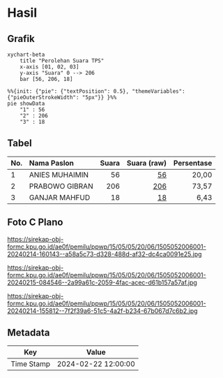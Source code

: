 # Hasil

## Grafik

```mermaid
xychart-beta
    title "Perolehan Suara TPS"
    x-axis [01, 02, 03]
    y-axis "Suara" 0 --> 206
    bar [56, 206, 18]
```

```mermaid
%%{init: {"pie": {"textPosition": 0.5}, "themeVariables": {"pieOuterStrokeWidth": "5px"}} }%%
pie showData
    "1" : 56
    "2" : 206
    "3" : 18
```

## Tabel

| No. | Nama Paslon    | Suara | Suara (raw) | Persentase |
|:--- |:-------------- | -----:| -----------:| ----------:|
| 1   | ANIES MUHAIMIN | 56    | [56][p-1]   | 20,00      |
| 2   | PRABOWO GIBRAN | 206   | [206][p-2]  | 73,57      |
| 3   | GANJAR MAHFUD  | 18    | [18][p-3]   | 6,43       |


[p-1]: https://github.com/gigit-pemilu/pemilu-2024-15-jambi/blob/main/pilpres/hitung-suara/sub/15-jambi/sub/05--muaro-jambi/sub/05-mestong/sub/2006-sebapo/sub/001-tps/sub/paslon-1.txt
[p-2]: https://github.com/gigit-pemilu/pemilu-2024-15-jambi/blob/main/pilpres/hitung-suara/sub/15-jambi/sub/05--muaro-jambi/sub/05-mestong/sub/2006-sebapo/sub/001-tps/sub/paslon-2.txt
[p-3]: https://github.com/gigit-pemilu/pemilu-2024-15-jambi/blob/main/pilpres/hitung-suara/sub/15-jambi/sub/05--muaro-jambi/sub/05-mestong/sub/2006-sebapo/sub/001-tps/sub/paslon-3.txt

## Foto C Plano

https://sirekap-obj-formc.kpu.go.id/ae0f/pemilu/ppwp/15/05/05/20/06/1505052006001-20240214-160143--a58a5c73-d328-488d-af32-dc4ca0091e25.jpg

https://sirekap-obj-formc.kpu.go.id/ae0f/pemilu/ppwp/15/05/05/20/06/1505052006001-20240215-084546--2a99a61c-2059-4fac-acec-d61b157a57af.jpg

https://sirekap-obj-formc.kpu.go.id/ae0f/pemilu/ppwp/15/05/05/20/06/1505052006001-20240214-155812--7f2f39a6-51c5-4a2f-b234-67b067d7c6b2.jpg


## Metadata

| Key        | Value               |
| ---------- | ------------------- |
| Time Stamp | 2024-02-22 12:00:00 |



